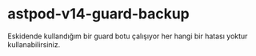 # astpod-v14-guard-backup
Eskidende kullandığım bir guard botu çalışıyor her hangi bir hatası yoktur kullanabilirsiniz.
